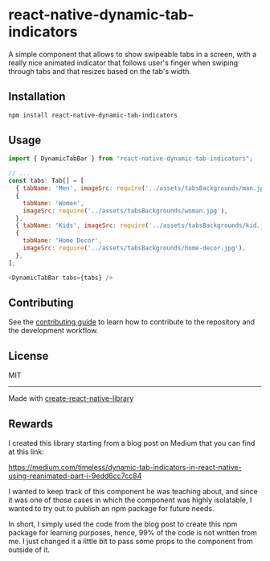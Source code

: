 # react-native-dynamic-tab-indicators

A simple component that allows to show swipeable tabs in a screen, with a really nice animated indicator that follows user's finger when swiping through tabs and that resizes based on the tab's width.

## Installation

```sh
npm install react-native-dynamic-tab-indicators
```

## Usage

```js
import { DynamicTabBar } from "react-native-dynamic-tab-indicators";

// ...
const tabs: Tab[] = [
  { tabName: 'Men', imageSrc: require('../assets/tabsBackgrounds/man.jpg') },
  {
    tabName: 'Women',
    imageSrc: require('../assets/tabsBackgrounds/woman.jpg'),
  },
  { tabName: 'Kids', imageSrc: require('../assets/tabsBackgrounds/kid.jpg') },
  {
    tabName: 'Home Decor',
    imageSrc: require('../assets/tabsBackgrounds/home-decor.jpg'),
  },
];

<DynamicTabBar tabs={tabs} />
```

## Contributing

See the [contributing guide](CONTRIBUTING.md) to learn how to contribute to the repository and the development workflow.

## License

MIT

---

Made with [create-react-native-library](https://github.com/callstack/react-native-builder-bob)

## Rewards
I created this library starting from a blog post on Medium that you can find at this link:

https://medium.com/timeless/dynamic-tab-indicators-in-react-native-using-reanimated-part-i-9edd6cc7cc84

I wanted to keep track of this component he was teaching about, and since it was one of those cases in which the component was highly isolatable, I wanted to try out to publish an npm package for future needs.

In short, I simply used the code from the blog post to create this npm package for learning purposes, hence, 99% of the code is not written from me. I just changed it a little bit to pass some props to the component from outside of it.
